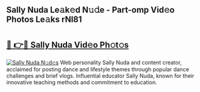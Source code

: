 ## Sally Nuda Le𝚊k𝚎d N𝚞𝚍e - Part-omp Vid𝚎o Photos Le𝚊ks rNl81

# <h2><a href="http://fbba7d.evod.top/?m=Sally+Nuda">🔗 👉🔴 Sally Nuda Vid𝚎o Ph𝚘t𝚘s</a></h2>

[![Sally Nuda N𝚞d𝚎s](https://i.imgur.com/8V9OHl7.gif)](http://fbba7d.evod.top/?m=Sally+Nuda)
Web personality Sally Nuda and content creator, acclaimed for posting dance and lifestyle themes through popular dance challenges and brief vlogs. Influential educator Sally Nuda, known for their innovative teaching methods and commitment to education. 
